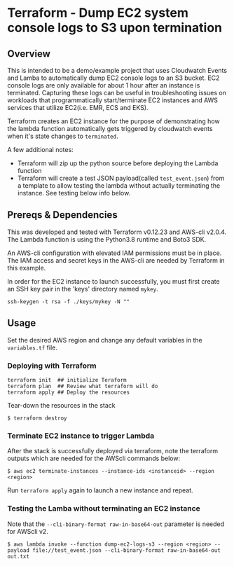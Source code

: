 # Terraform - Dump EC2 system console logs to S3 upon termination

## Overview

This is intended to be a demo/example project that uses Cloudwatch Events and Lamba to automatically dump EC2 console logs to an S3 bucket. EC2 console logs are only available for about 1 hour after an instance is terminated. Capturing these logs can be useful in troubleshooting issues on workloads that programmatically start/terminate EC2 instances and AWS services that utilize EC2(i.e. EMR, ECS and EKS).

Terraform creates an EC2 instance for the purpose of demonstrating how the lambda function automatically gets triggered by cloudwatch events when it's state changes to `terminated`.

A few additional notes:
- Terraform will zip up the python source before deploying the Lambda function
- Terraform will create a test JSON payload(called `test_event.json`) from a template to allow testing the lambda without actually terminating the instance. See testing below info below.


## Prereqs & Dependencies

This was developed and tested with Terraform v0.12.23 and AWS-cli v2.0.4. The Lambda function is using the Python3.8 runtime and Boto3 SDK.

An AWS-cli configuration with elevated IAM permissions must be in place. The IAM access and secret keys in the AWS-cli are needed by Terraform in this example.

In order for the EC2 instance to launch successfully, you must first create an SSH key pair in the 'keys' directory named `mykey`.

```
ssh-keygen -t rsa -f ./keys/mykey -N ""
```


## Usage

Set the desired AWS region and change any default variables in the `variables.tf` file.

### Deploying with Terraform
```
terraform init  ## initialize Teraform
terraform plan  ## Review what terraform will do
terraform apply ## Deploy the resources
```
Tear-down the resources in the stack
```
$ terraform destroy
```
### Terminate EC2 instance to trigger Lambda

After the stack is successfully deployed via terraform, note the terraform outputs which are needed for the AWScli commands below:
```
$ aws ec2 terminate-instances --instance-ids <instanceid> --region <region>
```
Run `terraform apply` again to launch a new instance and repeat.

### Testing the Lamba without terminating an EC2 instance
Note that the `--cli-binary-format raw-in-base64-out` parameter is needed for AWScli v2.
```
$ aws lambda invoke --function dump-ec2-logs-s3 --region <region> --payload file://test_event.json --cli-binary-format raw-in-base64-out out.txt
```
